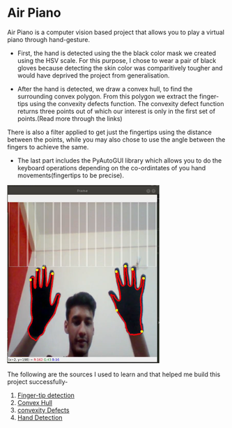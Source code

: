 # Air Piano


Air Piano is a computer vision based project that allows you to play a virtual piano through hand-gesture.

* First, the hand is detected using the the black color mask we created using the HSV scale. For this purpose, I chose to wear a pair of black gloves because detecting the skin color was comparitively tougher and would have deprived the project from generalisation.

* After the hand is detected, we draw a convex hull, to find the surrounding convex polygon. From this polygon we extract the finger-tips using the convexity defects function. The convexity defect function returns three points out of which our interest is only in the first set of points.(Read more through the links)

There is also a filter applied to get just the fingertips using the distance between the points, while you may also chose to use the angle between the fingers to achieve the same.

* The last part includes the PyAutoGUI library which allows you to do the keyboard operations depending on the co-ordintates of you hand movements(fingertips to be precise).

![Demonstration](Air-Piano/airpiano.png?raw=true "Demonstration picture")


The following are the sources I used to learn and that helped me build this project successfully-
1. [Finger-tip detection](https://docs.opencv.org/master/dc/da5/tutorial_py_drawing_functions.html)
2. [Convex Hull](https://docs.opencv.org/3.4/d7/d1d/tutorial_hull.html)
3. [convexity Defects](https://opencv-python-tutroals.readthedocs.io/en/latest/py_tutorials/py_imgproc/py_contours/py_contours_more_functions/py_contours_more_functions.html)
4. [Hand Detection](https://medium.com/analytics-vidhya/hand-detection-and-finger-counting-using-opencv-python-5b594704eb08)

